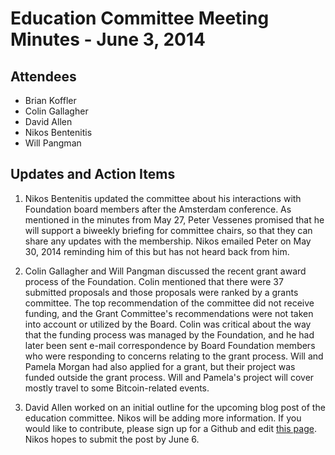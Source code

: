 # Education Committee Meeting Minutes - June 3, 2014

## Attendees

- Brian Koffler
- Colin Gallagher
- David Allen
- Nikos Bentenitis
- Will Pangman

## Updates and Action Items

1. Nikos Bentenitis updated the committee about his interactions with Foundation board members after the Amsterdam conference. As mentioned in the minutes from May 27, Peter Vessenes promised that he will support a biweekly briefing for committee chairs, so that they can share any updates with the membership. Nikos emailed Peter on May 30, 2014 reminding him of this but has not heard back from him.

2. Colin Gallagher and Will Pangman discussed the recent grant award process of the Foundation. Colin mentioned that there were 37 submitted proposals and those proposals were ranked by a grants committee. The top recommendation of the committee did not receive funding, and the Grant Committee's recommendations were not taken into account or utilized by the Board. Colin was critical about the way that the funding process was managed by the Foundation, and he had later been sent e-mail correspondence by Board Foundation members who were responding to concerns relating to the grant process. Will and Pamela Morgan had also applied for a grant, but their project was funded outside the grant process. Will and Pamela's project will cover mostly travel to some Bitcoin-related events.

3. David Allen worked on an initial outline for the upcoming blog post of the education committee. Nikos will be adding more information. If you would like to contribute, please sign up for a Github and edit [this page](https://github.com/btcfoundationedcom/btcfoundationedcom.github.io/blob/master/blog/01-decentralization.md). Nikos hopes to submit the post by June 6.


